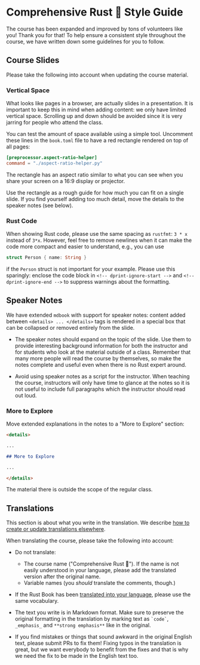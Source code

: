 # Comprehensive Rust 🦀 Style Guide

The course has been expanded and improved by tons of volunteers like you! Thank
you for that! To help ensure a consistent style throughout the course, we have
written down some guidelines for you to follow.

## Course Slides

Please take the following into account when updating the course material.

### Vertical Space

What looks like pages in a browser, are actually slides in a presentation. It is
important to keep this in mind when adding content: we only have limited
vertical space. Scrolling up and down should be avoided since it is very jarring
for people who attend the class.

You can test the amount of space available using a simple tool. Uncomment these
lines in the `book.toml` file to have a red rectangle rendered on top of all
pages:

```toml
[preprocessor.aspect-ratio-helper]
command = "./aspect-ratio-helper.py"
```

The rectangle has an aspect ratio similar to what you can see when you share
your screen on a 16:9 display or projector.

Use the rectangle as a rough guide for how much you can fit on a single slide.
If you find yourself adding too much detail, move the details to the speaker
notes (see below).

### Rust Code

When showing Rust code, please use the same spacing as `rustfmt`: `3 * x`
instead of `3*x`. However, feel free to remove newlines when it can make the
code more compact and easier to understand, e.g., you can use

<!-- dprint-ignore-start -->

```rust
struct Person { name: String }
```

<!-- dprint-ignore-end -->

if the `Person` struct is not important for your example. Please use this
sparingly: enclose the code block in `<!-- dprint-ignore-start -->` and
`<!-- dprint-ignore-end -->` to suppress warnings about the formatting.

## Speaker Notes

We have extended `mdbook` with support for speaker notes: content added between
`<details> ... </details>` tags is rendered in a special box that can be
collapsed or removed entirely from the slide.

- The speaker notes should expand on the topic of the slide. Use them to provide
  interesting background information for both the instructor and for students
  who look at the material outside of a class. Remember that many more people
  will read the course by themselves, so make the notes complete and useful even
  when there is no Rust expert around.

- Avoid using speaker notes as a script for the instructor. When teaching the
  course, instructors will only have time to glance at the notes so it is not
  useful to include full paragraphs which the instructor should read out loud.

### More to Explore

Move extended explanations in the notes to a "More to Explore" section:

```markdown
<details>

...

## More to Explore

...

</details>
```

The material there is outside the scope of the regular class.

## Translations

This section is about what you write in the translation. We describe
[how to create or update translations elsewhere](TRANSLATIONS.md).

When translating the course, please take the following into account:

- Do not translate:
  - The course name ("Comprehensive Rust 🦀"). If the name is not
    easily understood in your language, please add the translated version after
    the original name.
  - Variable names (you _should_ translate the comments, though.)

- If the Rust Book has been
  [translated into your language](https://doc.rust-lang.org/book/appendix-06-translation.html),
  please use the same vocabulary.

- The text you write is in Markdown format. Make sure to preserve the original
  formatting in the translation by marking text as `` `code` ``, `_emphasis_`
  and `**strong emphasis**` like in the original.

- If you find mistakes or things that sound awkward in the original English
  text, please submit PRs to fix them! Fixing typos in the translation is great,
  but we want everybody to benefit from the fixes and that is why we need the
  fix to be made in the English text too.
